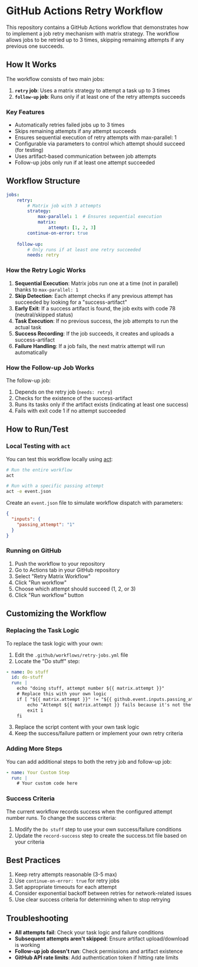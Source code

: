 # GitHub Actions Retry Workflow

This repository contains a GitHub Actions workflow that demonstrates how to implement a job retry mechanism with matrix strategy. The workflow allows jobs to be retried up to 3 times, skipping remaining attempts if any previous one succeeds.

## How It Works

The workflow consists of two main jobs:

1. **`retry` job**: Uses a matrix strategy to attempt a task up to 3 times
2. **`follow-up` job**: Runs only if at least one of the retry attempts succeeds

### Key Features

- Automatically retries failed jobs up to 3 times
- Skips remaining attempts if any attempt succeeds
- Ensures sequential execution of retry attempts with max-parallel: 1
- Configurable via parameters to control which attempt should succeed (for testing)
- Uses artifact-based communication between job attempts
- Follow-up jobs only run if at least one attempt succeeded

## Workflow Structure

```yml
jobs:
    retry:
        # Matrix job with 3 attempts
        strategy:
            max-parallel: 1  # Ensures sequential execution
            matrix:
                attempt: [1, 2, 3]
        continue-on-error: true
        
    follow-up:
        # Only runs if at least one retry succeeded
        needs: retry
```

### How the Retry Logic Works

1. **Sequential Execution**: Matrix jobs run one at a time (not in parallel) thanks to `max-parallel: 1`
2. **Skip Detection**: Each attempt checks if any previous attempt has succeeded by looking for a "success-artifact"
3. **Early Exit**: If a success artifact is found, the job exits with code 78 (neutral/skipped status)
4. **Task Execution**: If no previous success, the job attempts to run the actual task
5. **Success Recording**: If the job succeeds, it creates and uploads a success-artifact
6. **Failure Handling**: If a job fails, the next matrix attempt will run automatically

### How the Follow-up Job Works

The follow-up job:
1. Depends on the retry job (`needs: retry`)
2. Checks for the existence of the success-artifact
3. Runs its tasks only if the artifact exists (indicating at least one success)
4. Fails with exit code 1 if no attempt succeeded

## How to Run/Test

### Local Testing with `act`

You can test this workflow locally using [act](https://github.com/nektos/act):

```bash
# Run the entire workflow
act

# Run with a specific passing attempt
act -e event.json
```

Create an `event.json` file to simulate workflow dispatch with parameters:

```json
{
  "inputs": {
    "passing_attempt": "1"
  }
}
```

### Running on GitHub

1. Push the workflow to your repository
2. Go to Actions tab in your GitHub repository
3. Select "Retry Matrix Workflow"
4. Click "Run workflow"
5. Choose which attempt should succeed (1, 2, or 3)
6. Click "Run workflow" button

## Customizing the Workflow

### Replacing the Task Logic

To replace the task logic with your own:

1. Edit the `.github/workflows/retry-jobs.yml` file
2. Locate the "Do stuff" step:

```yml
- name: Do stuff
  id: do-stuff
  run: |
    echo "doing stuff, attempt number ${{ matrix.attempt }}"
    # Replace this with your own logic
    if [ "${{ matrix.attempt }}" != "${{ github.event.inputs.passing_attempt || '2' }}" ]; then
        echo "Attempt ${{ matrix.attempt }} fails because it's not the designated passing attempt"
        exit 1
    fi
```

3. Replace the script content with your own task logic
4. Keep the success/failure pattern or implement your own retry criteria

### Adding More Steps

You can add additional steps to both the retry job and follow-up job:

```yml
- name: Your Custom Step
  run: |
    # Your custom code here
```

### Success Criteria

The current workflow records success when the configured attempt number runs. To change the success criteria:

1. Modify the `Do stuff` step to use your own success/failure conditions
2. Update the `record-success` step to create the success.txt file based on your criteria

## Best Practices

1. Keep retry attempts reasonable (3-5 max)
2. Use `continue-on-error: true` for retry jobs
3. Set appropriate timeouts for each attempt
4. Consider exponential backoff between retries for network-related issues
5. Use clear success criteria for determining when to stop retrying

## Troubleshooting

- **All attempts fail**: Check your task logic and failure conditions
- **Subsequent attempts aren't skipped**: Ensure artifact upload/download is working
- **Follow-up job doesn't run**: Check permissions and artifact existence
- **GitHub API rate limits**: Add authentication token if hitting rate limits